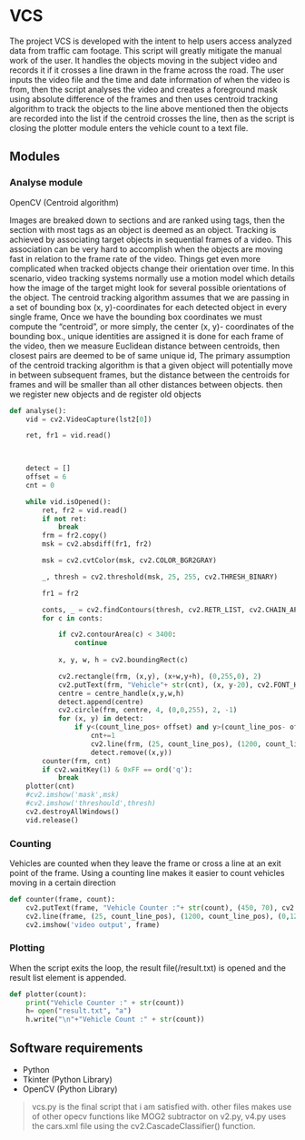 # **VCS**

The project VCS is developed with the intent to help users access analyzed data from traffic cam
footage. This script will greatly mitigate the manual work of the user. It handles the objects moving in
the subject video and records it if it crosses a line drawn in the frame across the road. The user inputs
the video file and the time and date information of when the video is from, then the script analyses the
video and creates a foreground mask using absolute difference of the frames and then uses centroid
tracking algorithm to track the objects to the line above mentioned then the objects are recorded into
the list if the centroid crosses the line, then as the script is closing the plotter module enters the vehicle
count to a text file.

## Modules
### Analyse module

OpenCV (Centroid algorithm)

Images are breaked down to sections and are ranked using tags, then the section with most
tags as an object is deemed as an object. Tracking is achieved by associating target objects in
sequential frames of a video. This association can be very hard to accomplish when the objects are
moving fast in relation to the frame rate of the video. Things get even more complicated when
tracked objects change their orientation over time. In this scenario, video tracking systems normally
use a motion model which details how the image of the target might look for several possible
orientations of the object. The centroid tracking algorithm assumes that we are passing in a set of
bounding box (x, y)-coordinates for each detected object in every single frame, Once we have the
bounding box coordinates we must compute the “centroid”, or more simply, the center (x, y)-
coordinates of the bounding box., unique identities are assigned it is done for each frame of the
video, then we measure Euclidean distance between centroids, then closest pairs are deemed to be
of same unique id, The primary assumption of the centroid tracking algorithm is that a given object
will potentially move in between subsequent frames, but the distance between the centroids for
frames and will be smaller than all other distances between objects. then we register new objects
and de register old objects

```python
def analyse():
    vid = cv2.VideoCapture(lst2[0])

    ret, fr1 = vid.read()

    

    detect = []
    offset = 6
    cnt = 0

    while vid.isOpened():
        ret, fr2 = vid.read()
        if not ret:
            break
        frm = fr2.copy()
        msk = cv2.absdiff(fr1, fr2)

        msk = cv2.cvtColor(msk, cv2.COLOR_BGR2GRAY)

        _, thresh = cv2.threshold(msk, 25, 255, cv2.THRESH_BINARY)

        fr1 = fr2

        conts, _ = cv2.findContours(thresh, cv2.RETR_LIST, cv2.CHAIN_APPROX_SIMPLE)
        for c in conts:

            if cv2.contourArea(c) < 3400:
                continue
        
            x, y, w, h = cv2.boundingRect(c)

            cv2.rectangle(frm, (x,y), (x+w,y+h), (0,255,0), 2)
            cv2.putText(frm, "Vehicle"+ str(cnt), (x, y-20), cv2.FONT_HERSHEY_SIMPLEX, 1, (255,244,0), 2)
            centre = centre_handle(x,y,w,h)
            detect.append(centre)
            cv2.circle(frm, centre, 4, (0,0,255), 2, -1)
            for (x, y) in detect:
                if y<(count_line_pos+ offset) and y>(count_line_pos- offset):
                    cnt+=1
                    cv2.line(frm, (25, count_line_pos), (1200, count_line_pos), (0,127,255), 3)
                    detect.remove((x,y))               
        counter(frm, cnt)
        if cv2.waitKey(1) & 0xFF == ord('q'):
            break
    plotter(cnt)
    #cv2.imshow('mask',msk)
    #cv2.imshow('threshould',thresh)                       
    cv2.destroyAllWindows()
    vid.release()
```
### Counting

Vehicles are counted when they leave the frame or cross a line at an exit point of the frame.
Using a counting line makes it easier to count vehicles moving in a certain direction

```python
def counter(frame, count):
    cv2.putText(frame, "Vehicle Counter :"+ str(count), (450, 70), cv2.FONT_HERSHEY_SIMPLEX, 2, (0,0,255), 5)
    cv2.line(frame, (25, count_line_pos), (1200, count_line_pos), (0,127,255), 3)
    cv2.imshow('video output', frame)
```

### Plotting

When the script exits the loop, the result file(/result.txt) is opened and the result list element is
appended.

```python
def plotter(count):
    print("Vehicle Counter :" + str(count))
    h= open("result.txt", "a")
    h.write("\n"+"Vehicle Count :" + str(count))
```

## Software requirements
- Python 
- Tkinter (Python Library)
- OpenCV (Python Library)

> vcs.py is the final script that i am satisfied with. other files makes use of other opecv functions like MOG2 subtractor on v2.py, v4.py uses the cars.xml file using the cv2.CascadeClassifier() function.

